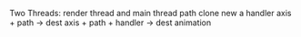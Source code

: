 Two Threads: render thread and main thread
path clone
new a handler
axis + path -> dest
axis + path + handler -> dest animation
